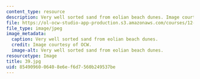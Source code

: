 ```yaml
---
content_type: resource
description: Very well sorted sand from eolian beach dunes. Image courtesy of OCW.
file: https://ol-ocw-studio-app-production.s3.amazonaws.com/courses/12-110-sedimentary-geology-fall-2004/8549096006408e6ef6d7560b249537be_39.jpg
file_type: image/jpeg
image_metadata:
  caption: Very well sorted sand from eolian beach dunes.
  credit: Image courtesy of OCW.
  image-alt: Very well sorted sand from eolian beach dunes.
resourcetype: Image
title: 39.jpg
uid: 85490960-0640-8e6e-f6d7-560b249537be
---
```

